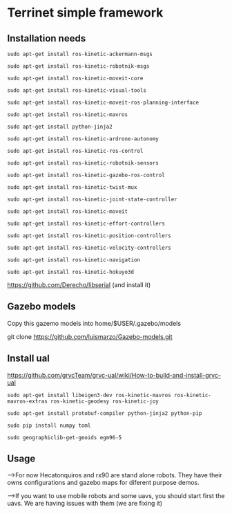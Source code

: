 # Terrinet simple framework

## Installation needs
`sudo apt-get install ros-kinetic-ackermann-msgs`

`sudo apt-get install ros-kinetic-robotnik-msgs`

`sudo apt-get install ros-kinetic-moveit-core`

`sudo apt-get install ros-kinetic-visual-tools`

`sudo apt-get install ros-kinetic-moveit-ros-planning-interface `

`sudo apt-get install ros-kinetic-mavros`

`sudo apt-get install python-jinja2`

`sudo apt-get install ros-kinetic-ardrone-autonomy `

`sudo apt-get install ros-kinetic-ros-control`

`sudo apt-get install ros-kinetic-robotnik-sensors`

`sudo apt-get install ros-kinetic-gazebo-ros-control`

`sudo apt-get install ros-kinetic-twist-mux`

`sudo apt-get install ros-kinetic-joint-state-controller`

`sudo apt-get install ros-kinetic-moveit`

`sudo apt-get install ros-kinetic-effort-controllers`

`sudo apt-get install ros-kinetic-position-controllers`

`sudo apt-get install ros-kinetic-velocity-controllers`

`sudo apt-get install ros-kinetic-navigation`

`sudo apt-get install ros-kinetic-hokuyo3d`


https://github.com/Derecho/libserial (and install it)

## Gazebo models

Copy this gazemo models into home/$USER/.gazebo/models

git clone https://github.com/luismarzo/Gazebo-models.git



## Install ual

https://github.com/grvcTeam/grvc-ual/wiki/How-to-build-and-install-grvc-ual

`sudo apt-get install libeigen3-dev ros-kinetic-mavros ros-kinetic-mavros-extras ros-kinetic-geodesy ros-kinetic-joy`

`sudo apt-get install protobuf-compiler python-jinja2 python-pip`

`sudo pip install numpy toml`

`sudo geographiclib-get-geoids egm96-5`

## Usage 

-->For now Hecatonquiros and rx90 are stand alone robots. They have their owns configurations and gazebo maps for diferent purpose demos.

-->If you want to use mobile robots and some uavs, you should start first the uavs. We are having issues with them (we are fixing it)






